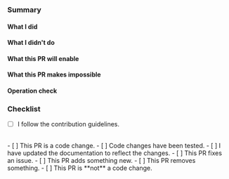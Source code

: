 ### Summary
<!-- Please summarize this PR in one sentence. -->


#### What I did
<!-- What did you do in this PR? -->


#### What I didn't do
<!-- This is an optional question. You can answer "None". -->
<!-- What didn't you do in this PR? -->


#### What this PR will enable
<!-- This is an optional question. You can answer "None". -->
<!-- What does this PR enable users to do? -->


#### What this PR makes impossible
<!-- This is an optional question. You can answer "None". -->
<!-- What does this PR prevent users from doing? -->


#### Operation check
<!-- If it does not involve code changes, you can answer "None". -->
<!-- How and what did you test?  Also, how was the result? -->


<!-- *If you have anything to say, delete this line*
#### Additional information
*If you have anything to say, delete this line* -->
<!-- Please write if you have anything else to say. -->


### Checklist
<!-- Put an x inside [ ] to check it (like so: [x]) or check after submitting. -->
<!-- NOTE
  Do NOT remove comments. They are used for PR checks.
-->


- [ ] I follow the contribution guidelines.
<br>
- [ ] <!-- Choice#1 --> This PR is a code change.
    - [ ] Code changes have been tested.
    - [ ] <!-- Optional --> I have updated the documentation to reflect the changes.
    - [ ] <!-- Choice#2,multiple --> This PR fixes an issue.
    - [ ] <!-- Choice#2,multiple --> This PR adds something new.
    - [ ] <!-- Choice#2,multiple --> This PR removes something.
- [ ] <!-- Choice#1 --> This PR is **not** a code change.
